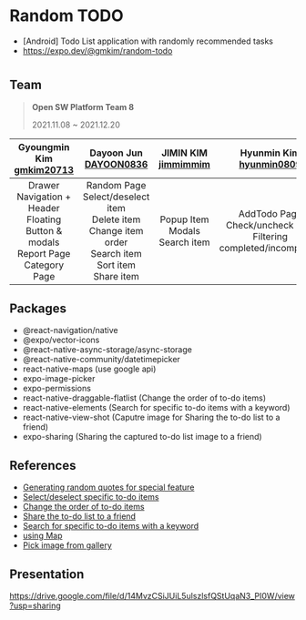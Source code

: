# Random TODO
- [Android] Todo List application with randomly recommended tasks
- https://expo.dev/@gmkim/random-todo


#


## Team
> **Open SW Platform Team 8**
>
> 2021.11.08 ~ 2021.12.20


|Gyoungmin Kim<br>[gmkim20713](https://github.com/gmkim20713)|Dayoon Jun<br>[DAYOON0836](https://github.com/DAYOON0836)|JIMIN KIM<br>[jimmimmim](https://github.com/jimmimmim)|Hyunmin Kim<br>[hyunmin0809](https://github.com/hyunmin0809)|
|:---:|:---:|:---:|:---:|
|Drawer Navigation + Header<br>Floating Button & modals<br>Report Page<br>Category Page|Random Page<br>Select/deselect item<br>Delete item<br>Change item order<br>Search item<br>Sort item<br>Share item|Popup Item<br>Modals<br>Search item|AddTodo Page<br>Check/uncheck item<br>Filtering completed/incompleted|

## Packages
- @react-navigation/native
- @expo/vector-icons
- @react-native-async-storage/async-storage
- @react-native-community/datetimepicker
- react-native-maps (use google api)
- expo-image-picker
- expo-permissions
- react-native-draggable-flatlist (Change the order of to-do items)
- react-native-elements (Search for specific to-do items with a keyword)
- react-native-view-shot (Caputre image for Sharing the to-do list to a friend)
- expo-sharing (Sharing the captured to-do list image to a friend)

## References
- [Generating random quotes for special feature](https://github.com/Sagarika00/Quotes-App.git)
- [Select/deselect specific to-do items](https://dev.to/ndpniraj/react-native-multi-select-on-long-press-touchable-opacity-4ml1)
- [Change the order of to-do items](https://snack.expo.dev/@nicksinai/react-native-draggable-flatlist-flow-solution)
- [Share the to-do list to a friend](https://medium.com/@imtusharraj/taking-screen-viewshot-and-sharing-it-using-react-native-and-expo-sharing-deb3ccfe3dc3)
- [Search for specific to-do items with a keyword](https://snack.expo.dev/embedded/@aboutreact/example-of-search-bar-in-react-native?iframeId=ewbug1wk1e&preview=true&platform=ios&theme=dark)
- [using Map](https://dev-yakuza.posstree.com/ko/react-native/react-native-maps/)
- [Pick image from gallery](https://docs.expo.dev/versions/latest/sdk/imagepicker/)

## Presentation
https://drive.google.com/file/d/14MvzCSiJUiL5ulszlsfQStUqaN3_PI0W/view?usp=sharing
